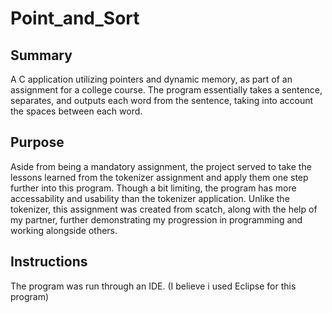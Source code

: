 # Point_and_Sort


## Summary
A C application utilizing pointers and dynamic memory, as part of an assignment for a college course. The program essentially takes a sentence, separates, and outputs each word from the sentence, taking into account the spaces between each word.

## Purpose
Aside from being a mandatory assignment, the project served to take the lessons learned from the tokenizer assignment and apply them one step further into this program. Though a bit limiting, the program has more accessability and usability than the tokenizer application. Unlike the tokenizer, this assignment was created from scatch, along with the help of my partner, further demonstrating my progression in programming and working alongside others.

## Instructions
The program was run through an IDE. (I believe i used Eclipse for this program)

